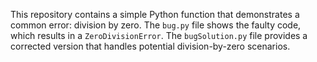 This repository contains a simple Python function that demonstrates a common error: division by zero. The `bug.py` file shows the faulty code, which results in a `ZeroDivisionError`. The `bugSolution.py` file provides a corrected version that handles potential division-by-zero scenarios.